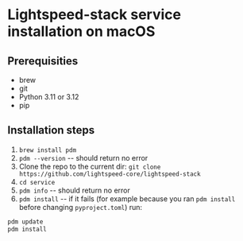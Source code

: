 # Lightspeed-stack service installation on macOS

## Prerequisities

- brew
- git
- Python 3.11 or 3.12
- pip

## Installation steps

1. `brew install pdm`
1. `pdm --version` -- should return no error
1. Clone the repo to the current dir:
`git clone https://github.com/lightspeed-core/lightspeed-stack`
1. `cd service`
1. `pdm info` -- should return no error
1. `pdm install` -- if it fails (for example because you ran `pdm install` before changing `pyproject.toml`) run:
```sh
pdm update
pdm install
```

